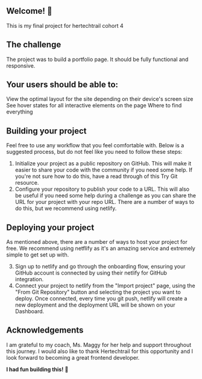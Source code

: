 ## Welcome! 👋

This is my final project for hertechtrail cohort 4

## The challenge

The project was to build a portfolio page.
It should be fully functional and responsive.

## Your users should be able to:

View the optimal layout for the site depending on their device's screen size
See hover states for all interactive elements on the page
Where to find everything

## Building your project

Feel free to use any workflow that you feel comfortable with. Below is a suggested process, but do not feel like you need to follow these steps:

1. Initialize your project as a public repository on GitHub. This will make it easier to share your code with the community if you need some help. If you're not sure how to do this, have a read through of this Try Git resource.
2. Configure your repository to publish your code to a URL. This will also be useful if you need some help during a challenge as you can share the URL for your project with your repo URL. There are a number of ways to do this, but we recommend using netlify.

## Deploying your project

As mentioned above, there are a number of ways to host your project for free. We recommend using netflify as it's an amazing service and extremely simple to get set up with.

3. Sign up to netlify and go through the onboarding flow, ensuring your GitHub account is connected by using their netlify for GitHub integration.
4. Connect your project to netlify from the "Import project" page, using the "From Git Repository" button and selecting the project you want to deploy.
   Once connected, every time you git push, netlify will create a new deployment and the deployment URL will be shown on your Dashboard.


## Acknowledgements 
I am grateful to my coach, Ms. Maggy for her help and support throughout this journey.
I would also like to thank Hertechtrail for this opportunity and I look forward to becoming a great frontend developer.


**I had fun building this!** 🚀
